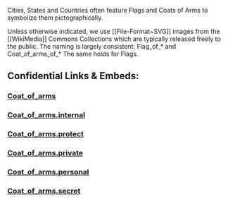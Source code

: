 ﻿Cities, States and Countries often feature Flags and Coats of Arms to symbolize them pictographically. 

Unless otherwise indicated, we use [[File-Format~SVG]] images from the [[WikiMedia]] Commons Collections which are typically released freely to the public. 
The naming is largely consistent: Flag_of_* and Coat_of_arms_of_*
The same holds for Flags. 


## Confidential Links & Embeds: 

### [Coat_of_arms](/_public/Earth/Continent/Coat_of_arms.md) 

### [Coat_of_arms.internal](/_internal/Earth/Continent/Coat_of_arms.internal.md) 

### [Coat_of_arms.protect](/_protect/Earth/Continent/Coat_of_arms.protect.md) 

### [Coat_of_arms.private](/_private/Earth/Continent/Coat_of_arms.private.md) 

### [Coat_of_arms.personal](/_personal/Earth/Continent/Coat_of_arms.personal.md) 

### [Coat_of_arms.secret](/_secret/Earth/Continent/Coat_of_arms.secret.md) 
